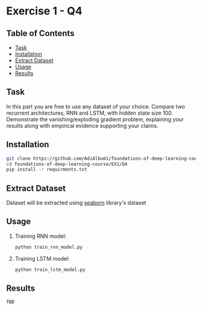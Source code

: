 # Exercise 1 - Q4

## Table of Contents

- [Task](#task)
- [Installation](#installation)
- [Extract Dataset](#extract_dataset)
- [Usage](#usage)
- [Results](#results)

## Task

In this part you are free to use any dataset of your choice. Compare two recurrent architectures,
RNN and LSTM, with hidden state size 100. Demonstrate the vanishing/exploding gradient
problem, explaining your results along with empirical evidence supporting your claims.

## Installation
```sh
git clone https://github.com/AdiAlbum1/foundations-of-deep-learning-course/
cd foundations-of-deep-learning-course/EX1/Q4
pip install -r requirments.txt
```

## Extract Dataset

Dataset will be extracted using [seaborn](https://seaborn.pydata.org) library's dataset

## Usage
1. Training RNN model:
    ```sh
    python train_rnn_model.py
    ```
2. Training LSTM model:
    ```sh
    python train_lstm_model.py
    ```

## Results
```
TBD
```